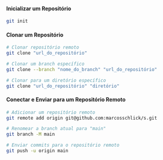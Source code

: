 
#### **Inicializar um Repositório**
```bash
git init
```

#### **Clonar um Repositório**
```bash
# Clonar repositório remoto
git clone "url_do_repositório"

# Clonar um branch específico
git clone --branch "nome_do_branch" "url_do_repositório"

# Clonar para um diretório específico
git clone "url_do_repositório" "diretório"
```

#### **Conectar e Enviar para um Repositório Remoto**
```bash
# Adicionar um repositório remoto
git remote add origin git@github.com:marcosschlick/s.git

# Renomear a branch atual para "main"
git branch -M main

# Enviar commits para o repositório remoto
git push -u origin main
```